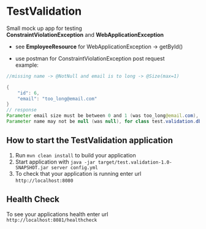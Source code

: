 # TestValidation

Small mock up app for testing  
 **ConstraintViolationException** and **WebApplicationException**
 
  * see **EmployeeResource** for WebApplicationException -> getById()  
 
  * use postman for ConstraintViolationException post request  
 example:
  ```java
  //missing name -> @NotNull and email is to long -> @Size(max=1)
 
  {
      "id": 6,
      "email": "too_long@email.com"
  }
  // response
Parameter email size must be between 0 and 1 (was too_long@email.com), for class test.validation.db.model.Employee
Parameter name may not be null (was null), for class test.validation.db.model.Employee
```

How to start the TestValidation application
---

1. Run `mvn clean install` to build your application
1. Start application with `java -jar target/test.validation-1.0-SNAPSHOT.jar server config.yml`
1. To check that your application is running enter url `http://localhost:8080`

Health Check
---

To see your applications health enter url `http://localhost:8081/healthcheck`
